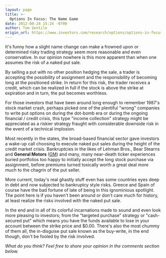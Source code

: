 ```yaml
---
layout: page
title: >-
  Options In Focus: The Name Game
date: 2012-08-24 15:24 -0700
author: Tom Gentile
origin_url: https://www.investors.com/research/options/options-in-focus-the-name-game/
---
```






It's funny how a slight name change can make a frowned upon or determined risky trading strategy seem more reasonable and even conservative. In our opinion nowhere is this more apparent than when one assumes the risk of a naked put sale.

  

By selling a put with no other position hedging the sale, a trader is accepting the possibility of assignment and the responsibility of becoming long at the positioned strike. In return for this risk, the trader receives a credit, which can be realized in full if the stock is above the strike at expiration and in turn, the put becomes worthless.

  

For those investors that have been around long enough to remember 1987's stock market crash, perhaps picked one of the plentiful "wrong" companies to write put options on during the dot-bomb era or during the ongoing financial / credit crisis, this type "income collection" strategy might be appreciated as a riskier strategy fraught with considerable downside risk in the event of a technical implosion.

  

Most recently in the states, the broad-based financial sector gave investors a wake-up call choosing to execute naked put sales during the height of the credit market crisis. Bankruptcies in the likes of Lehman Bros., Bear Stearns and **General Motors** ([GM](https://research.investors.com/quote.aspx?symbol=GM)) and many, many near-death ticker experiences buried portfolios too happy to initially accept the long stock purchase via assignment, before premiums turned toxically worth a great deal more much to the chagrin of the put seller.

  

More current, today's real ghastly stuff even has some countries eyes deep in debt and now subjected to bankruptcy style risks. Greece and Spain of course have the bad fortune of late of being in this ignominious spotlight. The point here is if you haven't been around or don't care much for history, at least realize the risks involved with the naked put sale.

  

In the end and in all of its colorful incarnations made to sound and even look more pleasing to investors; from the "targeted purchase" strategy or "cash-secured put" which means you have the funds available to lose in your account between the strike price and $0.00. There's also the most chummy of them all, the in-disguise put sale known as the buy-write, in the end though, don't be fooled by the risk involved.

  

*What do you think? Feel free to share your opinion in the comments section below.*





